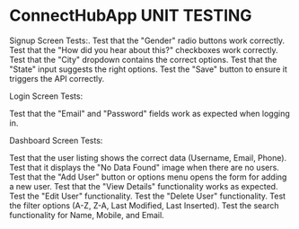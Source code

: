 # ConnectHubApp  UNIT TESTING

Signup Screen Tests:.
Test that the "Gender" radio buttons work correctly.
Test that the "How did you hear about this?" checkboxes work correctly.
Test that the "City" dropdown contains the correct options.
Test that the "State" input suggests the right options.
Test the "Save" button to ensure it triggers the API correctly.

Login Screen Tests:

Test that the "Email" and "Password" fields work as expected when logging in.

Dashboard Screen Tests:

Test that the user listing shows the correct data (Username, Email, Phone).
Test that it displays the "No Data Found" image when there are no users.
Test that the "Add User" button or options menu opens the form for adding a new user.
Test that the "View Details" functionality works as expected.
Test the "Edit User" functionality.
Test the "Delete User" functionality.
Test the filter options (A-Z, Z-A, Last Modified, Last Inserted).
Test the search functionality for Name, Mobile, and Email.

